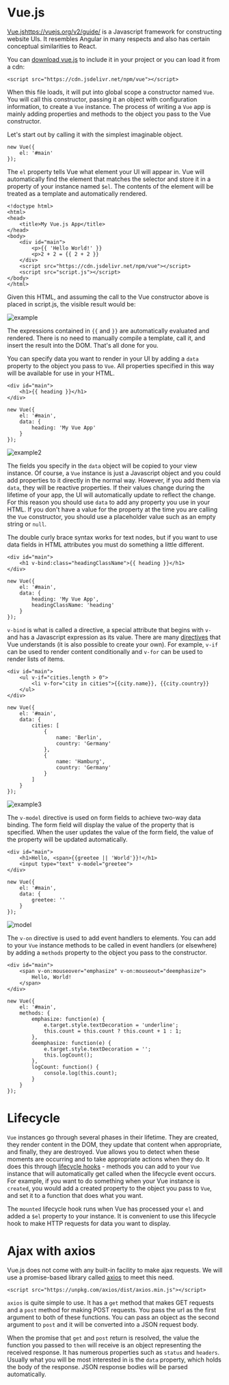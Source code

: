 # Vue.js

[Vue.js]()https://vuejs.org/v2/guide/ is a Javascript framework for constructing website UIs. It resembles Angular in many respects and also has certain conceptual similarities to React.

You can [download vue.js](https://vuejs.org/js/vue.min.js) to include it in your project or you can load it from a cdn:

```<script src="https://cdn.jsdelivr.net/npm/vue"></script>```

When this file loads, it will put into global scope a constructor named ```Vue```. You will call this constructor, passing it an object with configuration information, to create a ```Vue``` instance. The process of writing a ```Vue``` app is mainly adding properties and methods to the object you pass to the Vue constructor.

Let's start out by calling it with the simplest imaginable object.

```
new Vue({
    el: '#main'
});
```

The ```el``` property tells Vue what element your UI will appear in. Vue will automatically find the element that matches the selector and store it in a property of your instance named ```$el```. The contents of the element will be treated as a template and automatically rendered.

```
<!doctype html>
<html>
<head>
    <title>My Vue.js App</title>
</head>
<body>
    <div id="main">
        <p>{{ 'Hello World!' }}
        <p>2 + 2 = {{ 2 + 2 }}
    </div>
    <script src="https://cdn.jsdelivr.net/npm/vue"></script>
    <script src="script.js"></script>
</body>
</html>
```

Given this HTML, and assuming the call to the Vue constructor above is placed in script.js, the visible result would be:

![example](https://github.com/mithatozturk/Vue.js/blob/master/example.png)

The expressions contained in ```{{``` and ```}}``` are automatically evaluated and rendered. There is no need to manually compile a template, call it, and insert the result into the DOM. That's all done for you.

You can specify data you want to render in your UI by adding a ```data``` property to the object you pass to ```Vue```. All properties specified in this way will be available for use in your HTML.

```
<div id="main">
    <h1>{{ heading }}</h1>
</div>
```
```
new Vue({
    el: '#main',
    data: {
        heading: 'My Vue App'
    }
});
```

![example2](https://github.com/mithatozturk/Vue.js/blob/master/example2.png)

The fields you specify in the ```data``` object will be copied to your view instance. Of course, a ```Vue``` instance is just a Javascript object and you could add properties to it directly in the normal way. However, if you add them via ```data```, they will be reactive properties. If their values change during the lifetime of your app, the UI will automatically update to reflect the change. For this reason you should use ```data``` to add any property you use in your HTML. If you don't have a value for the property at the time you are calling the ```Vue``` constructor, you should use a placeholder value such as an empty string or ```null```.

The double curly brace syntax works for text nodes, but if you want to use data fields in HTML attributes you must do something a little different.

```
<div id="main">
    <h1 v-bind:class="headingClassName">{{ heading }}</h1>
</div>
```
```
new Vue({
    el: '#main',
    data: {
        heading: 'My Vue App',
        headingClassName: 'heading'
    }
});
```

```v-bind``` is what is called a directive, a special attribute that begins with ```v-``` and has a Javascript expression as its value. There are many [directives](https://vuejs.org/v2/api/#Directives) that Vue understands (it is also possible to create your own). For example, ```v-if``` can be used to render content conditionally and ```v-for``` can be used to render lists of items.

```
<div id="main">
    <ul v-if="cities.length > 0">
        <li v-for="city in cities">{{city.name}}, {{city.country}}
    </ul>
</div>
```
```
new Vue({
    el: '#main',
    data: {
        cities: [
            {
                name: 'Berlin',
                country: 'Germany'
            },
            {
                name: 'Hamburg',
                country: 'Germany'
            }
        ]
    }
});
```

![example3](https://github.com/mithatozturk/Vue.js/blob/master/example3.png)

The ```v-model``` directive is used on form fields to achieve two-way data binding. The form field will display the value of the property that is specified. When the user updates the value of the form field, the value of the property will be updated automatically.

```
<div id="main">
    <h1>Hello, <span>{{greetee || 'World'}}!</h1>
    <input type="text" v-model="greetee">
</div>
```
```
new Vue({
    el: '#main',
    data: {
        greetee: ''
    }
});
```

![model](https://github.com/mithatozturk/Vue.js/blob/master/model.gif)

The ```v-on``` directive is used to add event handlers to elements. You can add to your ```Vue``` instance methods to be called in event handlers (or elsewhere) by adding a ```methods``` property to the object you pass to the constructor.

```
<div id="main">
    <span v-on:mouseover="emphasize" v-on:mouseout="deemphasize">
        Hello, World!
    </span>
</div>
```
```
new Vue({
    el: '#main',
    methods: {
        emphasize: function(e) {
            e.target.style.textDecoration = 'underline';
            this.count = this.count ? this.count + 1 : 1;
        },
        deemphasize: function(e) {
            e.target.style.textDecoration = '';
            this.logCount();
        },
        logCount: function() {
            console.log(this.count);
        }
    }
});
```

# Lifecycle

```Vue``` instances go through several phases in their lifetime. They are created, they render content in the DOM, they update that content when appropriate, and finally, they are destroyed. Vue allows you to detect when these moments are occurring and to take appropriate actions when they do. It does this through [lifecycle hooks](https://vuejs.org/v2/api/#Options-Lifecycle-Hooks) - methods you can add to your ```Vue``` instance that will automatically get called when the lifecycle event occurs. For example, if you want to do something when your Vue instance is ```created```, you would add a created property to the object you pass to ```Vue```, and set it to a function that does what you want.

The ```mounted``` lifecycle hook runs when Vue has processed your ```el``` and added a ```$el``` property to your instance. It is convenient to use this lifecycle hook to make HTTP requests for data you want to display.

# Ajax with axios

Vue.js does not come with any built-in facility to make ajax requests. We will use a promise-based library called [axios](https://github.com/axios/axios) to meet this need.

```<script src="https://unpkg.com/axios/dist/axios.min.js"></script>```

```axios``` is quite simple to use. It has a ```get``` method that makes GET requests and a ```post``` method for making POST requests. You pass the url as the first argument to both of these functions. You can pass an object as the second argument to ```post``` and it will be converted into a JSON request body.

When the promise that ```get``` and ```post``` return is resolved, the value the function you passed to ```then``` will receive is an object representing the received response. It has numerous properties such as ```status``` and ```headers```. Usually what you will be most interested in is the ```data``` property, which holds the body of the response. JSON response bodies will be parsed automatically.




